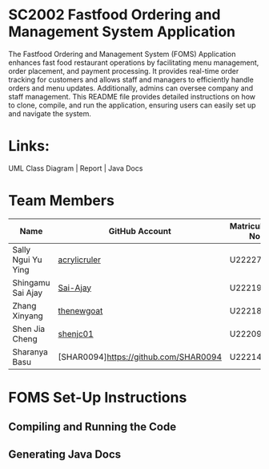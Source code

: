 # SC2002 Fastfood Ordering and Management System Application

The Fastfood Ordering and Management System (FOMS) Application enhances fast food restaurant operations by facilitating menu management, order placement, and payment processing. It provides real-time order tracking for customers and allows staff and managers to efficiently handle orders and menu updates. Additionally, admins can oversee company and staff management. This README file provides detailed instructions on how to clone, compile, and run the application, ensuring users can easily set up and navigate the system.

# Links: 
UML Class Diagram | Report | Java Docs

# Team Members
| Name               | GitHub Account      | Matriculation No.   |
| ------------------ | ------------------- | ------------------- |
| Sally Ngui Yu Ying | [acrylicruler](https://github.com/acrylicruler)   | U2222782A           | 
| Shingamu Sai Ajay  | [Sai-Ajay](https://github.com/Sai-Ajay)           | U2221941J           | 
| Zhang Xinyang      | [thenewgoat](https://github.com/thenewgoat)       | U2221842C           |
| Shen Jia Cheng     | [shenjc01](https://github.com/shenjc01)           | U2220979E           |
| Sharanya Basu      | [SHAR0094]https://github.com/SHAR0094             | U2221402A           |

# FOMS Set-Up Instructions
## Compiling and Running the Code



## Generating Java Docs













